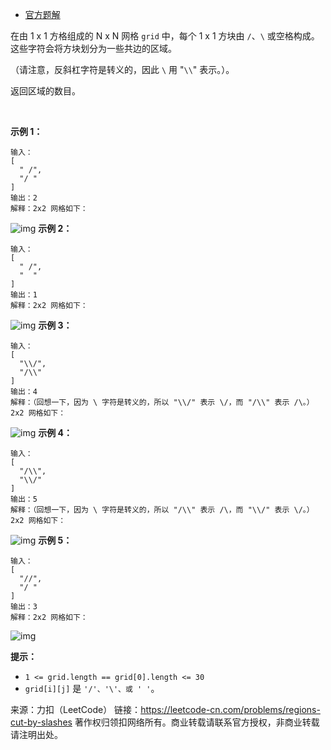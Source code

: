 * [官方题解](https://leetcode-cn.com/problems/regions-cut-by-slashes/solution/you-xie-gang-hua-fen-qu-yu-by-leetcode-67xb/)

在由 1 x 1 方格组成的 N x N 网格 ```grid``` 中，每个 1 x 1 方块由 ```/```、```\``` 或空格构成。这些字符会将方块划分为一些共边的区域。

（请注意，反斜杠字符是转义的，因此 ```\``` 用 "```\\```" 表示。）。

返回区域的数目。

 

**示例 1：**
```
输入：
[
  " /",
  "/ "
]
输出：2
解释：2x2 网格如下：
```
![img](https://github.com/Zhenghao-Liu/LeetCode_problem-and-solution/tree/master/0959.由斜杠划分区域/959_1.png)
**示例 2：**
```
输入：
[
  " /",
  "  "
]
输出：1
解释：2x2 网格如下：
```
![img](https://github.com/Zhenghao-Liu/LeetCode_problem-and-solution/tree/master/0959.由斜杠划分区域/959_2.png)
**示例 3：**
```
输入：
[
  "\\/",
  "/\\"
]
输出：4
解释：（回想一下，因为 \ 字符是转义的，所以 "\\/" 表示 \/，而 "/\\" 表示 /\。）
2x2 网格如下：
```
![img](https://github.com/Zhenghao-Liu/LeetCode_problem-and-solution/tree/master/0959.由斜杠划分区域/959_3.png)
**示例 4：**
```
输入：
[
  "/\\",
  "\\/"
]
输出：5
解释：（回想一下，因为 \ 字符是转义的，所以 "/\\" 表示 /\，而 "\\/" 表示 \/。）
2x2 网格如下：
```
![img](https://github.com/Zhenghao-Liu/LeetCode_problem-and-solution/tree/master/0959.由斜杠划分区域/959_4.png)
**示例 5：**
```
输入：
[
  "//",
  "/ "
]
输出：3
解释：2x2 网格如下：
```
![img](https://github.com/Zhenghao-Liu/LeetCode_problem-and-solution/tree/master/0959.由斜杠划分区域/959_5.png) 

**提示：**

* ```1 <= grid.length == grid[0].length <= 30```
* ```grid[i][j]``` 是 ```'/'、'\'、或 ' '```。

来源：力扣（LeetCode）
链接：https://leetcode-cn.com/problems/regions-cut-by-slashes
著作权归领扣网络所有。商业转载请联系官方授权，非商业转载请注明出处。
